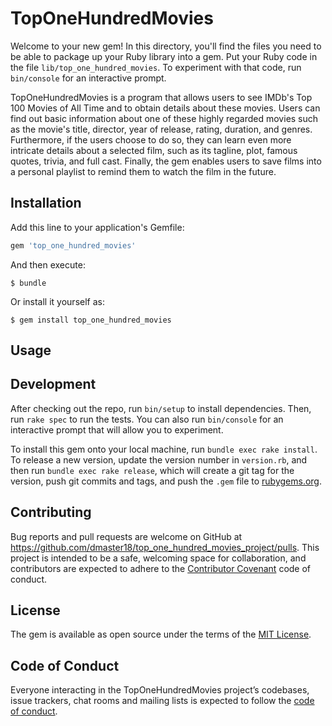 # TopOneHundredMovies

Welcome to your new gem! In this directory, you'll find the files you need to be able to package up your Ruby library into a gem. Put your Ruby code in the file `lib/top_one_hundred_movies`. To experiment with that code, run `bin/console` for an interactive prompt.

TopOneHundredMovies is a program that allows users to see IMDb's Top 100 Movies of All Time and to obtain details about these movies. Users can find out basic information about one of these highly regarded movies such as the movie's title, director, year of release, rating, duration, and genres. Furthermore, if the users choose to do so, they can learn even more intricate details about a selected film, such as its tagline, plot, famous quotes, trivia, and full cast. Finally, the gem enables users to save films into a personal playlist to remind them to watch the film in the future.

## Installation

Add this line to your application's Gemfile:

```ruby
gem 'top_one_hundred_movies'
```

And then execute:

    $ bundle

Or install it yourself as:

    $ gem install top_one_hundred_movies

## Usage


## Development

After checking out the repo, run `bin/setup` to install dependencies. Then, run `rake spec` to run the tests. You can also run `bin/console` for an interactive prompt that will allow you to experiment.

To install this gem onto your local machine, run `bundle exec rake install`. To release a new version, update the version number in `version.rb`, and then run `bundle exec rake release`, which will create a git tag for the version, push git commits and tags, and push the `.gem` file to [rubygems.org](https://rubygems.org).

## Contributing

Bug reports and pull requests are welcome on GitHub at https://github.com/dmaster18/top_one_hundred_movies_project/pulls. This project is intended to be a safe, welcoming space for collaboration, and contributors are expected to adhere to the [Contributor Covenant](http://contributor-covenant.org) code of conduct.

## License

The gem is available as open source under the terms of the [MIT License](https://opensource.org/licenses/MIT).

## Code of Conduct

Everyone interacting in the TopOneHundredMovies project’s codebases, issue trackers, chat rooms and mailing lists is expected to follow the [code of conduct](https://github.com/dmaster18/top_one_hundred_movies_project/blob/master/CODE_OF_CONDUCT.md).
